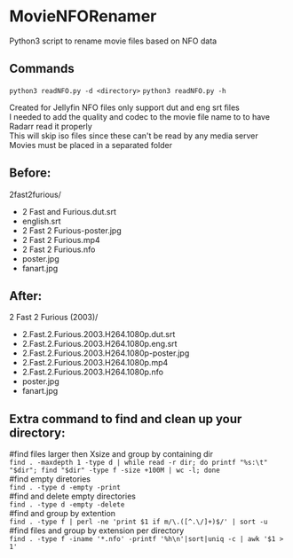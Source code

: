 # MovieNFORenamer
Python3 script to rename movie files based on NFO data

## Commands
`python3 readNFO.py -d <directory>`
`python3 readNFO.py -h`

Created for Jellyfin NFO files only support dut and eng srt files  
I needed to add the quality and codec to the movie file name to to have Radarr read it properly  
This will skip iso files since these can't be read by any media server  
Movies must be placed in a separated folder

## Before:
2fast2furious/
- 2 Fast and Furious.dut.srt
- english.srt
- 2 Fast 2 Furious-poster.jpg
- 2 Fast 2 Furious.mp4
- 2 Fast 2 Furious.nfo
- poster.jpg
- fanart.jpg

## After:
2 Fast 2 Furious (2003)/
- 2.Fast.2.Furious.2003.H264.1080p.dut.srt
- 2.Fast.2.Furious.2003.H264.1080p.eng.srt
- 2.Fast.2.Furious.2003.H264.1080p-poster.jpg
- 2.Fast.2.Furious.2003.H264.1080p.mp4
- 2.Fast.2.Furious.2003.H264.1080p.nfo
- poster.jpg
- fanart.jpg

## Extra command to find and clean up your directory:
#find files larger then Xsize and group by containing dir  
`find . -maxdepth 1 -type d | while read -r dir; do printf "%s:\t" "$dir"; find "$dir" -type f -size +100M | wc -l; done`  
#find empty diretories  
`find . -type d -empty -print`  
#find and delete empty directories  
`find . -type d -empty -delete`  
#find and group by extention  
`find . -type f | perl -ne 'print $1 if m/\.([^.\/]+)$/' | sort -u`  
#find files and group by extension per directory  
`find . -type f -iname '*.nfo' -printf '%h\n'|sort|uniq -c | awk '$1 > 1'`  
